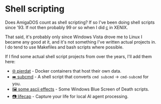 # Shell scripting

Does AmigaDOS count as shell scripting? If so I've been doing shell scripts
since '93. If not then probably 99 or so when I did [c](../c) in XENIX.

That said, it's probably only since Windows Vista drove me to Linux I became any
good at it, and it's not something I've written actual projects in. I do tend to
use Makefiles and bash scripts where possible.

If I find some actual shell script projects from over the years, I'll add them
here:

* [🌐 pierdat](pierdat) -
  Docker containers that host their own data.
* [➡️ subcmd](subcmd) -
  A shell script that converts `cmd subcmd` -> `cmd-subcmd` for you.
* [🖼️ some ascii effects](asciinema-fx) -
  Some Windows Blue Screen of Death scripts.
* [📷 lifecap](lifecap) -
  Capture your life for local AI agent processing.

